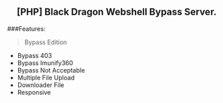 <h2 align="center">[PHP] Black Dragon Webshell Bypass Server.</h2>

###Features:
> Bypass Edition
- Bypass 403
- Bypass Imunify360
- Bypass Not Acceptable
- Multiple File Upload
- Downloader File
- Responsive
